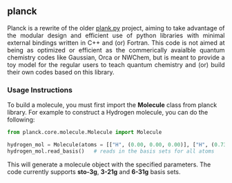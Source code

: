 ## **planck**
<div style='text-align: justify;'>
Planck is a rewrite of the older <a href="https://github.com/HemanthHaridas/plank.py">plank.py</a> project, aiming to take advantage of the modular design and efficient use of python libraries with minimal external bindings written in C++ and (or) Fortran. This code is not aimed at being as optimized or efficient as the commerically avaialble quantum chemistry codes like Gaussian, Orca or NWChem, but is meant to provide a toy model for the regular users to teach quantum chemistry and (or) build their own codes based on this library.
</div>

### **Usage Instructions**

To build a molecule, you must first import the **Molecule** class from planck library. For example to construct a Hydrogen molecule, you can do the following:

```python
from planck.core.molecule.Molecule import Molecule

hydrogen_mol = Molecule(atoms = [["H", (0.00, 0.00, 0.00)], ["H", (0.73, 0.00, 0.00)]], charge = 0, multiplicity = 1, basis = "sto-3g")
hydrogen_mol.read_basis()   # reads in the basis sets for all atoms
```
This will generate a molecule object with the specified parameters. The code currently supports **sto-3g**, **3-21g** and **6-31g** basis sets.